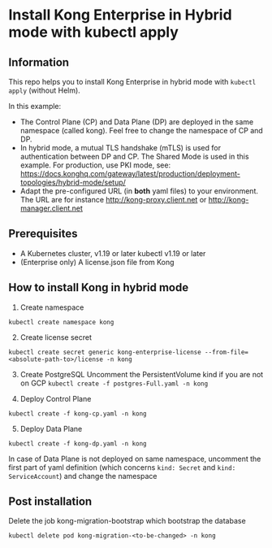# Install Kong Enterprise in Hybrid mode with kubectl apply

## Information
This repo helps you to install Kong Enterprise in hybrid mode with `kubectl apply` (without Helm).

In this example:
- The Control Plane (CP) and Data Plane (DP) are deployed in the same namespace (called kong). Feel free to change the namespace of CP and DP.
- In hybrid mode, a mutual TLS handshake (mTLS) is used for authentication between DP and CP. The Shared Mode is used in this example. For production, use PKI mode, see: 
https://docs.konghq.com/gateway/latest/production/deployment-topologies/hybrid-mode/setup/
- Adapt the pre-configured URL (in **both** yaml files) to your environment. The URL are for instance http://kong-proxy.client.net or http://kong-manager.client.net

## Prerequisites
- A Kubernetes cluster, v1.19 or later
kubectl v1.19 or later
- (Enterprise only) A license.json file from Kong

## How to install Kong in hybrid mode
1) Create namespace

```kubectl create namespace kong```

2) Create license secret

```kubectl create secret generic kong-enterprise-license --from-file=<absolute-path-to>/license -n kong```

3) Create PostgreSQL
Uncomment the PersistentVolume kind if you are not on GCP
```kubectl create -f postgres-Full.yaml -n kong```

4) Deploy Control Plane

```kubectl create -f kong-cp.yaml -n kong```

5) Deploy Data Plane

```kubectl create -f kong-dp.yaml -n kong```

In case of Data Plane is not deployed on same namespace, uncomment the first part of yaml definition (which concerns `kind: Secret` and `kind: ServiceAccount`) and change the namespace


## Post installation
Delete the job kong-migration-bootstrap which bootstrap the database

```kubectl delete pod kong-migration-<to-be-changed> -n kong```